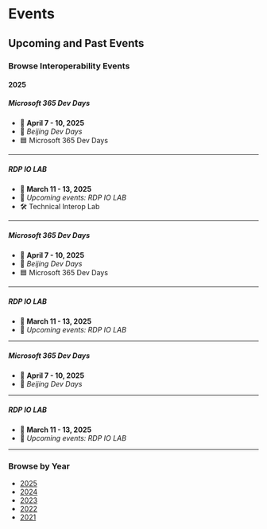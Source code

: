 # Events

## Upcoming and Past Events

### Browse Interoperability Events

#### 2025

##### Microsoft 365 Dev Days
- 📅 **April 7 - 10, 2025**  
- 📍 *Beijing Dev Days*  
- 🟦 Microsoft 365 Dev Days

---

##### RDP IO LAB
- 📅 **March 11 - 13, 2025**  
- 📌 *Upcoming events: RDP IO LAB*  
- 🛠️ Technical Interop Lab

---

##### Microsoft 365 Dev Days
- 📅 **April 7 - 10, 2025**  
- 📍 *Beijing Dev Days*  
- 🟦 Microsoft 365 Dev Days

---

##### RDP IO LAB
- 📅 **March 11 - 13, 2025**  
- 📌 *Upcoming events: RDP IO LAB*

---

##### Microsoft 365 Dev Days
- 📅 **April 7 - 10, 2025**  
- 📍 *Beijing Dev Days*

---

##### RDP IO LAB
- 📅 **March 11 - 13, 2025**  
- 📌 *Upcoming events: RDP IO LAB*

---

### Browse by Year

- [2025](#2025)
- [2024](#2024)
- [2023](#2023)
- [2022](#2022)
- [2021](#2021)

